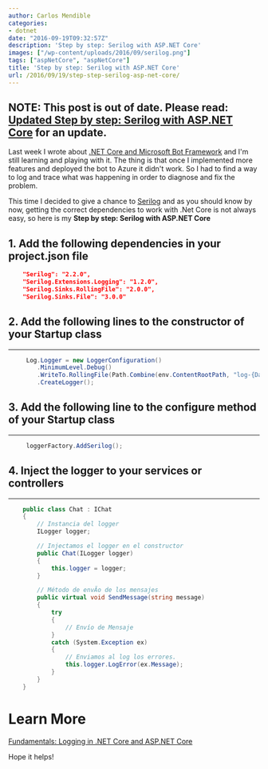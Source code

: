 ```yaml
---
author: Carlos Mendible
categories:
- dotnet
date: "2016-09-19T09:32:57Z"
description: 'Step by step: Serilog with ASP.NET Core'
images: ["/wp-content/uploads/2016/09/serilog.png"]
tags: ["aspNetCore", "aspNetCore"]
title: 'Step by step: Serilog with ASP.NET Core'
url: /2016/09/19/step-step-serilog-asp-net-core/
---
```


## **NOTE**: This post is out of date. Please read: [Updated Step by step: Serilog with ASP.NET Core](https://carlos.mendible.com/2019/01/14/updated-step-step-serilog-asp-net-core/) for an update. 

Last week I wrote about <a href="https://carlos.mendible.com/2016/09/11/netcore-and-microsoft-bot-framework/" target="_blank">.NET Core and Microsoft Bot Framework</a> and I'm still learning and playing with it. The thing is that once I implemented more features and deployed the bot to Azure it didn't work. So I had to find a way to log and trace what was happening in order to diagnose and fix the problem.

This time I decided to give a chance to <a href="https://serilog.net/" target="_blank">Serilog</a> and as you should know by now, getting the correct dependencies to work with .Net Core is not always easy, so here is my **Step by step: Serilog with ASP.NET Core**

## 1. Add the following dependencies in your project.json file

``` json
    "Serilog": "2.2.0",
    "Serilog.Extensions.Logging": "1.2.0",
    "Serilog.Sinks.RollingFile": "2.0.0",
    "Serilog.Sinks.File": "3.0.0"
```

## 2. Add the following lines to the constructor of your Startup class
---  

``` csharp
     Log.Logger = new LoggerConfiguration()
        .MinimumLevel.Debug()
        .WriteTo.RollingFile(Path.Combine(env.ContentRootPath, "log-{Date}.txt"))
        .CreateLogger();
```

## 3. Add the following line to the configure method of your Startup class
---  

``` csharp
     loggerFactory.AddSerilog();
```

## 4. Inject the logger to your services or controllers
---

``` csharp
    public class Chat : IChat
    {
        // Instancia del logger
        ILogger logger;

        // Injectamos el logger en el constructor
        public Chat(ILogger logger)
        {
            this.logger = logger;
        }

        // Método de envÃ­o de los mensajes
        public virtual void SendMessage(string message)
        {
            try
            {
                // Enví­o de Mensaje
            }
            catch (System.Exception ex)
            {
                // Enviamos al log los errores.
                this.logger.LogError(ex.Message);
            }
        }
    }
```

# Learn More

[Fundamentals: Logging in .NET Core and ASP.NET Core](https://docs.microsoft.com/en-us/aspnet/core/fundamentals/logging/?view=aspnetcore-3.1?WT.mc_id=DOP-MVP-5002618)

Hope it helps!